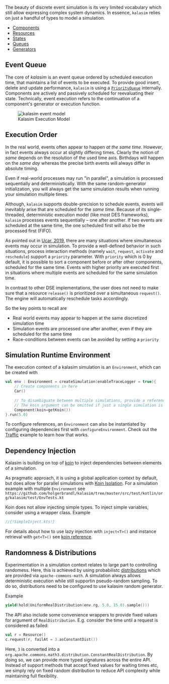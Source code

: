 The beauty of discrete event simulation is its very limited vocabulary which still allow expressing complex system dynamics. In essence, `kalasim` relies on just a handful of types to model a simulation.

* [Components](component.md)
* [Resources](resource.md)
* [States](state.md)
* [Queues](component.md#queue)
* [Generators](component.md#component-generator)


## Event Queue

The core of *kalasim* is an event queue ordered by scheduled execution time, that maintains a list of events to be executed. To provide good insert, delete and update performance, `kalasim` is using a [`PriorityQueue`](https://docs.oracle.com/javase/7/docs/api/java/util/PriorityQueue.html) internally. Components are actively and passively scheduled for reevaluating their state. Technically, event execution refers to the continuation of a component's generator or execution function.

<!--NOTE simmer is also using time and pririty in its queue -->

<!--TODO simmer Ucar2019,p8 is mentioneing unscheduling as important use-case. Do we need/support that?-->


<!--https://stackoverflow.com/questions/19331362/using-an-image-caption-in-markdown-jekyll-->
<figure>
  <img src="../basics_images/event_loop.png"  alt="kalasim event model"/>
  <figcaption>Kalasim Execution Model</figcaption>
</figure>


## Execution Order

In the real world, events often appear to happen *at the same time*. However, in fact events always occur at slightly differing times. Clearly the notion of *same* depends on the resolution of the used time axis. Birthdays will happen on the *same day* whereas the precise birth events will always differ in absolute timing.

Even if real-world processes may run "in parallel", a simulation is processed sequentially and deterministically. With the same random-generator initialization,  you will always get the same simulation results when running your simulation multiple times.

Although, `kalasim` supports double-precision to schedule events, events will inevitably arise that are scheduled for the *same time*. Because of its  single-threaded, deterministic execution model (like most DES frameworks),  `kalasim`  processes events sequentially – one after another. If two events are scheduled at the same time, the one scheduled first will also be the processed first (FIFO).

As pointed out in [Ucar, 2019](https://www.jstatsoft.org/article/view/v090i02), there are many situations where simultaneous events may occur in simulation. To provide a well-defined behavior in such situations, process interaction methods (namely  `wait`, `request`,  `activate` and `reschedule`) support a `priority`  parameter. With `priority` which is 0 by default, it is possible to sort a component before or after other components, scheduled for the same time. Events with higher priority are executed first in situations where multiple events are scheduled for the same simulation time.

<!--The `urgent` parameters only applies to components scheduled with the same time and same `priority`. TBD do we need it?-->

In contrast to other DSE implementations, the user does not need to make sure that a resource `release()` is prioritized over a simultaneous `request()`. The engine will automatically reschedule tasks accordingly.
<!-- Also see Ucar2019,p9 (table 1)-->

<!--The priority can be accessed with the new Component.scheduled_priority() method.-->

So the key points to recall are

* Real world events may appear to happen at the same discretized simulation time
* Simulation events are processed one after another, even if they are scheduled for the same time
* Race-conditions between events can be avoided by setting a `priority`


## Simulation Runtime Environment

The execution context of a kalasim simulation is an `Environment`, which can be created with

```kotlin
val env : Environment = createSimulation(enableTraceLogger = true){
    // Create components in here 
    Car()
    
    // To disambiguate between multiple simulations, provide a reference to the koin context
    // The koin argument can be omitted if just a single simulation is being used
    Component(koin=getKoin())
}.run(5.0)
```

To configure references, an `Environment` can also be instantiated by configuring dependencies first with `configureEnvironment`. Check out the [Traffic](examples/traffic.md) example to learn how that works.


## Dependency Injection

Kalasim is building on top of [koin](https://insert-koin.io/) to inject dependencies between elements of a simulation.

As pragmatic approach, it is using a global application context by default, but does allow for parallel simulations with [Koin Isolation](https://medium.com/koin-developers/ready-for-koin-2-0-2722ab59cac3). For a simulation example with multiple `Environment` see `https://github.com/holgerbrandl/kalasim/tree/master/src/test/kotlin/org/kalasim/test/EnvTests.kt`


Koin does not allow injecting simple types. To inject simple variables, consider using a wrapper class. Example

```kotlin
//{!SimpleInject.kts!}
```

For details about how to use lazy injection with `inject<T>()` and instance retrieval with `get<T>()` see [koin reference](https://doc.insert-koin.io/#/koin-core/injection-parameters).

## Randomness & Distributions

Experimentation in a simulation context relates to large part to controlling randomess. Here, this is achieved by using probabilistc
[distributions](https://commons.apache.org/proper/commons-math/userguide/distribution.html) which are provided via `apache-commons-math`. A simulation always allows deterministic execution while still supportin pseudo-random sampling. To do so, distributions need to be configured to use kalasim random generator.

Example
```kotlin
yield(hold(UniformRealDistribution(env.rg, 5.0, 15.0).sample()))
```

The API also include some convenience wrappers to provide fixed values for argument of `RealDistribution`. E.g. consider the  time until a request is considered as failed:

```kotlin
val r = Resource()
c.request(r, failAt = 3.asConstantDist())
```

Here, `3` is converted into a `org.apache.commons.math3.distribution.ConstantRealDistribution`. By doing so, we can provide more typed signatures across the entire API. Instead of support methods that accept fixed values for waiting times etc, we simply rely on fixed random distribution to reduce API complexity while maintaining full flexibility.
